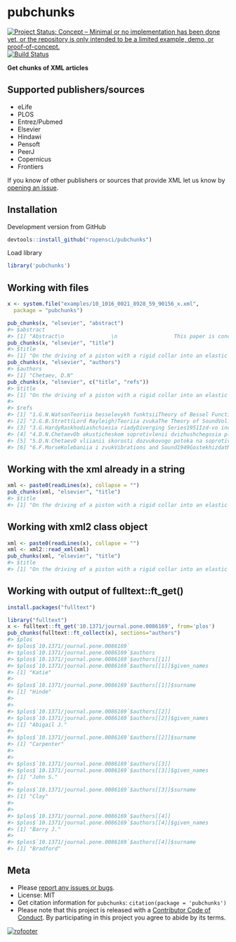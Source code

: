 

pubchunks
=========

[![Project Status: Concept – Minimal or no implementation has been done yet, or the repository is only intended to be a limited example, demo, or proof-of-concept.](http://www.repostatus.org/badges/latest/concept.svg)](http://www.repostatus.org/#concept)
[![Build Status](https://api.travis-ci.org/ropensci/pubchunks.svg)](https://travis-ci.org/ropensci/pubchunks)

__Get chunks of XML articles__


## Supported publishers/sources

- eLife
- PLOS
- Entrez/Pubmed
- Elsevier
- Hindawi
- Pensoft
- PeerJ
- Copernicus
- Frontiers

If you know of other publishers or sources that provide XML let us know by [opening an issue](https://github.com/ropensci/pubchunks/issues).


## Installation

Development version from GitHub


```r
devtools::install_github("ropensci/pubchunks")
```

Load library


```r
library('pubchunks')
```

## Working with files


```r
x <- system.file("examples/10_1016_0021_8928_59_90156_x.xml", 
  package = "pubchunks")
```


```r
pub_chunks(x, "elsevier", "abstract")
#> $abstract
#> [1] "Abstract\n               \n                  This paper is concerned with the study of the problem of a field of steady-state vibrations excited in an elastic half-space by means of a rigid circular piston with an infinite rigid and smooth collar. Formulas for the active and reactive resistance of the connection between the field of wave propagation and the piston are obtained in terms of tabulated functions. Results of the analysis are presented for the case of driving a piston into an elastic Poisson medium."
pub_chunks(x, "elsevier", "title")
#> $title
#> [1] "On the driving of a piston with a rigid collar into an elastic half-space"
pub_chunks(x, "elsevier", "authors")
#> $authors
#> [1] "Chetaev, D.N"
pub_chunks(x, "elsevier", c("title", "refs"))
#> $title
#> [1] "On the driving of a piston with a rigid collar into an elastic half-space"
#> 
#> $refs
#> [1] "1.G.N.WatsonTeoriia besselevykh funktsiiTheory of Bessel Functions1949Izd-vo inostr. litMoscowChap. 1."                                                                                                                                                     
#> [2] "2.G.B.Strett(Lord Rayleigh)Teoriia zvukaThe Theory of SoundVol. 21955GostekhizdatMoscow"                                                                                                                                                                    
#> [3] "3.G.HardyRaskhodiashchiesia riadyDiverging Series1951Izd-vo inostran. litMoscow"                                                                                                                                                                            
#> [4] "4.D.N.ChetaevOb akusticheskom soprotivlenii dvizhushchegosia ploskogo izluchateliaOn the acoustic resistance of a moving plane driverDokl. Akad. Nauk SSSRVol. 90No. 31953355358"                                                                           
#> [5] "5.D.N.ChetaevO vliianii skorosti dozvukovogo potoka na soprotivlenie izlucheniia porshniia s beskonechnym flantsemOn the influence of a subsonic flow upon the resistance to the driving by a piston with an infinite collarAkust. zh.Vol. 2No. 31956302309"
#> [6] "6.F.MorseKolebaniia i zvukVibrations and Sound1949GostekhizdatMoscow-Leningrad"
```

## Working with the xml already in a string


```r
xml <- paste0(readLines(x), collapse = "")
pub_chunks(xml, "elsevier", "title")
#> $title
#> [1] "On the driving of a piston with a rigid collar into an elastic half-space"
```

## Working with xml2 class object


```r
xml <- paste0(readLines(x), collapse = "")
xml <- xml2::read_xml(xml)
pub_chunks(xml, "elsevier", "title")
#> $title
#> [1] "On the driving of a piston with a rigid collar into an elastic half-space"
```

## Working with output of fulltext::ft_get()


```r
install.packages("fulltext")
```


```r
library("fulltext")
x <- fulltext::ft_get('10.1371/journal.pone.0086169', from='plos')
pub_chunks(fulltext::ft_collect(x), sections="authors")
#> $plos
#> $plos$`10.1371/journal.pone.0086169`
#> $plos$`10.1371/journal.pone.0086169`$authors
#> $plos$`10.1371/journal.pone.0086169`$authors[[1]]
#> $plos$`10.1371/journal.pone.0086169`$authors[[1]]$given_names
#> [1] "Katie"
#> 
#> $plos$`10.1371/journal.pone.0086169`$authors[[1]]$surname
#> [1] "Hinde"
#> 
#> 
#> $plos$`10.1371/journal.pone.0086169`$authors[[2]]
#> $plos$`10.1371/journal.pone.0086169`$authors[[2]]$given_names
#> [1] "Abigail J."
#> 
#> $plos$`10.1371/journal.pone.0086169`$authors[[2]]$surname
#> [1] "Carpenter"
#> 
#> 
#> $plos$`10.1371/journal.pone.0086169`$authors[[3]]
#> $plos$`10.1371/journal.pone.0086169`$authors[[3]]$given_names
#> [1] "John S."
#> 
#> $plos$`10.1371/journal.pone.0086169`$authors[[3]]$surname
#> [1] "Clay"
#> 
#> 
#> $plos$`10.1371/journal.pone.0086169`$authors[[4]]
#> $plos$`10.1371/journal.pone.0086169`$authors[[4]]$given_names
#> [1] "Barry J."
#> 
#> $plos$`10.1371/journal.pone.0086169`$authors[[4]]$surname
#> [1] "Bradford"
```


## Meta

* Please [report any issues or bugs](https://github.com/ropensci/pubchunks/issues).
* License: MIT
* Get citation information for `pubchunks`: `citation(package = 'pubchunks')`
* Please note that this project is released with a [Contributor Code of Conduct](CODE_OF_CONDUCT.md). By participating in this project you agree to abide by its terms.

[![rofooter](https://ropensci.org/public_images/github_footer.png)](https://ropensci.org)
